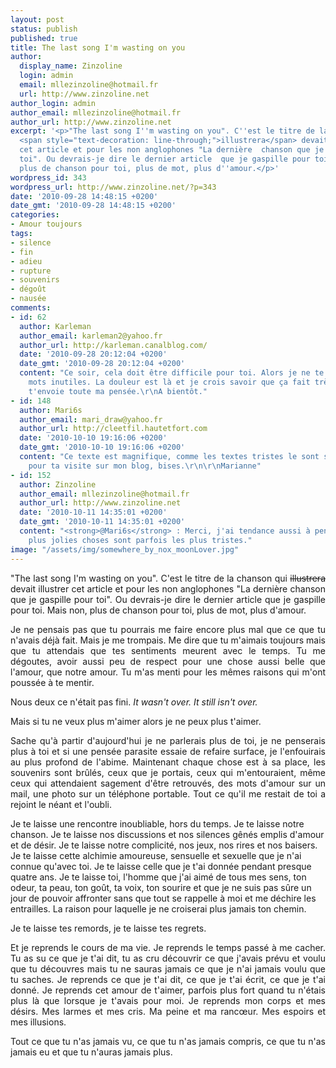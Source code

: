 ```yaml
---
layout: post
status: publish
published: true
title: The last song I'm wasting on you
author:
  display_name: Zinzoline
  login: admin
  email: mllezinzoline@hotmail.fr
  url: http://www.zinzoline.net
author_login: admin
author_email: mllezinzoline@hotmail.fr
author_url: http://www.zinzoline.net
excerpt: '<p>"The last song I''m wasting on you". C''est le titre de la chanson qui
  <span style="text-decoration: line-through;">illustrera</span> devait illustrer
  cet article et pour les non anglophones "La dernière  chanson que je gaspille pour
  toi". Ou devrais-je dire le dernier article  que je gaspille pour toi. Mais non,
  plus de chanson pour toi, plus de mot, plus d''amour.</p>'
wordpress_id: 343
wordpress_url: http://www.zinzoline.net/?p=343
date: '2010-09-28 14:48:15 +0200'
date_gmt: '2010-09-28 14:48:15 +0200'
categories:
- Amour toujours
tags:
- silence
- fin
- adieu
- rupture
- souvenirs
- dégoût
- nausée
comments:
- id: 62
  author: Karleman
  author_email: karleman2@yahoo.fr
  author_url: http://karleman.canalblog.com/
  date: '2010-09-28 20:12:04 +0200'
  date_gmt: '2010-09-28 20:12:04 +0200'
  content: "Ce soir, cela doit être difficile pour toi. Alors je ne te dirai pas de
    mots inutiles. La douleur est là et je crois savoir que ça fait très mal.\r\n\r\nJe
    t'envoie toute ma pensée.\r\nA bientôt."
- id: 148
  author: Mari6s
  author_email: mari_draw@yahoo.fr
  author_url: http://cleetfil.hautetfort.com
  date: '2010-10-10 19:16:06 +0200'
  date_gmt: '2010-10-10 19:16:06 +0200'
  content: "Ce texte est magnifique, comme les textes tristes le sont souvent. \r\n\r\nMerci
    pour ta visite sur mon blog, bises.\r\n\r\nMarianne"
- id: 152
  author: Zinzoline
  author_email: mllezinzoline@hotmail.fr
  author_url: http://www.zinzoline.net
  date: '2010-10-11 14:35:01 +0200'
  date_gmt: '2010-10-11 14:35:01 +0200'
  content: "<strong>@Mari6s</strong> : Merci, j'ai tendance aussi à penser que les
    plus jolies choses sont parfois les plus tristes."
image: "/assets/img/somewhere_by_nox_moonLover.jpg"
---
```

<p style="text-align: justify;">"The last song I'm wasting on you". C'est le titre de la chanson qui <span style="text-decoration: line-through;">illustrera</span> devait illustrer cet article et pour les non anglophones "La dernière  chanson que je gaspille pour toi". Ou devrais-je dire le dernier article  que je gaspille pour toi. Mais non, plus de chanson pour toi, plus de mot, plus d'amour.<a id="more"></a><a id="more-343"></a></p>
<p style="text-align: justify;">Je ne pensais pas que tu pourrais me faire encore plus mal que ce que tu n'avais déjà fait. Mais je me trompais. Me dire que tu m'aimais toujours mais que tu attendais que tes sentiments meurent avec le temps. Tu me dégoutes, avoir aussi peu de respect pour une chose aussi belle que l'amour, que notre amour. Tu m'as menti pour les mêmes raisons qui m'ont poussée à te mentir.</p>
<p style="text-align: justify;">Nous deux ce n'était pas fini. <em>It wasn't over. It still isn't over.<br /></em></p>
<p style="text-align: justify;">Mais si tu ne veux plus m'aimer alors je ne peux plus t'aimer.</p>
<p style="text-align: justify;">Sache qu'à partir d'aujourd'hui je ne parlerais  plus de toi, je ne penserais plus à toi et si une pensée parasite essaie de refaire surface, je l'enfouirais au plus profond de l'abime. Maintenant chaque chose est à  sa place, les souvenirs sont brûlés, ceux que je portais, ceux qui  m'entouraient, même ceux qui attendaient sagement d'être retrouvés, des  mots d'amour sur un mail, une photo sur un téléphone portable. Tout ce  qu'il me restait de toi a rejoint le néant et l'oubli.</p>
<p>Je te  laisse une rencontre inoubliable, hors du temps. Je te laisse notre  chanson. Je te laisse nos discussions et nos silences gênés emplis  d'amour et de désir. Je te laisse notre complicité, nos jeux, nos rires et nos  baisers. Je te laisse cette alchimie amoureuse, sensuelle et sexuelle  que je n'ai connue qu'avec toi. Je te laisse celle que je t'ai donnée  pendant presque quatre ans. Je te laisse toi, l'homme que j'ai aimé de  tous mes sens, ton odeur, ta peau, ton goût, ta voix, ton sourire et que  je ne suis pas sûre un jour de pouvoir affronter sans que tout se  rappelle à moi et me déchire les entrailles. La raison pour laquelle je  ne croiserai plus jamais ton chemin.</p>
<p style="text-align: justify;">Je te laisse tes remords, je te laisse tes regrets.</p>
<p style="text-align: justify;">Et je reprends le cours de ma vie. Je  reprends le temps passé à me cacher. Tu as su ce que je t'ai dit, tu as  cru découvrir ce que j'avais prévu et voulu que tu découvres mais tu ne  sauras jamais ce que je n'ai jamais voulu que tu saches. Je reprends ce  que je t'ai dit, ce que je t'ai écrit, ce que je t'ai donné. Je reprends  cet amour de t'aimer, parfois plus fort quand tu n'étais plus là que  lorsque je t'avais pour moi. Je reprends mon corps et mes désirs. Mes  larmes et mes cris. Ma peine et ma rancœur. Mes espoirs et mes  illusions.</p>
<p style="text-align: justify;">Tout ce que tu n'as jamais vu, ce que tu n'as jamais compris, ce que tu n'as jamais eu et que tu n'auras jamais plus.<em></p>
<p></em></p>
